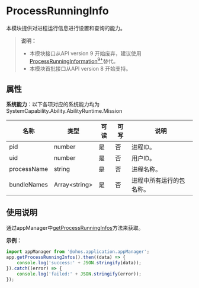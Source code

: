 # ProcessRunningInfo

本模块提供对进程运行信息进行设置和查询的能力。

> **说明：**<br/>
> - 本模块接口从API version 9 开始废弃，建议使用[ProcessRunningInformation<sup>9+</sup>](js-apis-inner-application-processRunningInformation.md)替代。
> - 本模块首批接口从API version 8 开始支持。

## 属性

**系统能力**：以下各项对应的系统能力均为SystemCapability.Ability.AbilityRuntime.Mission

| 名称 | 类型 | 可读 | 可写 | 说明 | 
| -------- | -------- | -------- | -------- | -------- |
| pid | number | 是 | 否 | 进程ID。 | 
| uid | number | 是 | 否 | 用户ID。 | 
| processName | string | 是 | 否 | 进程名称。 | 
| bundleNames | Array&lt;string&gt; | 是 | 否 | 进程中所有运行的包名称。 | 

## 使用说明

通过appManager中[getProcessRunningInfos](js-apis-application-appManager.md##appManager.getProcessRunningInfos<sup>(deprecated)</sup>)方法来获取。

**示例：**
```ts
import appManager from '@ohos.application.appManager';
app.getProcessRunningInfos().then((data) => {
    console.log('success:' + JSON.stringify(data));
}).catch((error) => {
    console.log('failed:' + JSON.stringify(error));
});
```
